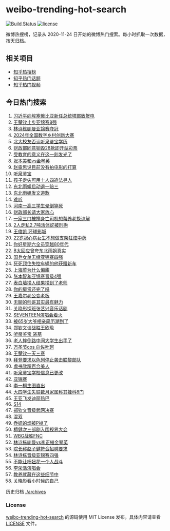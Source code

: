 # weibo-trending-hot-search

[![Build Status](https://github.com/justjavac/weibo-trending-hot-search/workflows/ci/badge.svg?branch=master)](https://github.com/justjavac/weibo-trending-hot-search/actions)
[![license](https://img.shields.io/github/license/justjavac/weibo-trending-hot-search)](https://github.com/justjavac/weibo-trending-hot-search/blob/master/LICENSE)

微博热搜榜，记录从 2020-11-24 日开始的微博热门搜索。每小时抓取一次数据，按天[归档](./archives)。

## 相关项目

- [知乎热搜榜](https://github.com/justjavac/zhihu-trending-top-search)
- [知乎热门话题](https://github.com/justjavac/zhihu-trending-hot-questions)
- [知乎热门视频](https://github.com/justjavac/zhihu-trending-hot-video)

## 今日热门搜索

<!-- BEGIN -->
<!-- 最后更新时间 Sun Oct 13 2024 01:07:29 GMT+0800 (China Standard Time) -->

1. [习近平向埃塞俄比亚新任总统塔耶致贺电](https://s.weibo.com//weibo?q=%23%E4%B9%A0%E8%BF%91%E5%B9%B3%E5%90%91%E5%9F%83%E5%A1%9E%E4%BF%84%E6%AF%94%E4%BA%9A%E6%96%B0%E4%BB%BB%E6%80%BB%E7%BB%9F%E5%A1%94%E8%80%B6%E8%87%B4%E8%B4%BA%E7%94%B5%23&Refer=new_time)
1. [王楚钦止步亚锦赛8强](https://s.weibo.com//weibo?q=%23%E7%8E%8B%E6%A5%9A%E9%92%A6%E6%AD%A2%E6%AD%A5%E4%BA%9A%E9%94%A6%E8%B5%9B8%E5%BC%BA%23&t=31&band_rank=1&Refer=top)
1. [林诗栋蒯曼亚锦赛夺冠](https://s.weibo.com//weibo?q=%23%E6%9E%97%E8%AF%97%E6%A0%8B%E8%92%AF%E6%9B%BC%E4%BA%9A%E9%94%A6%E8%B5%9B%E5%A4%BA%E5%86%A0%23&t=31&band_rank=7&Refer=top)
1. [2024年全国数字乡村创新大赛](https://s.weibo.com//weibo?q=%232024%E5%B9%B4%E5%85%A8%E5%9B%BD%E6%95%B0%E5%AD%97%E4%B9%A1%E6%9D%91%E5%88%9B%E6%96%B0%E5%A4%A7%E8%B5%9B%23&t=31&band_rank=3&Refer=top)
1. [北大校友否认听泉鉴宝学历](https://s.weibo.com//weibo?q=%23%E5%8C%97%E5%A4%A7%E6%A0%A1%E5%8F%8B%E5%90%A6%E8%AE%A4%E5%90%AC%E6%B3%89%E9%89%B4%E5%AE%9D%E5%AD%A6%E5%8E%86%23&t=31&band_rank=4&Refer=top)
1. [财政部同意销毁28款即开型彩票](https://s.weibo.com//weibo?q=%23%E8%B4%A2%E6%94%BF%E9%83%A8%E5%90%8C%E6%84%8F%E9%94%80%E6%AF%8128%E6%AC%BE%E5%8D%B3%E5%BC%80%E5%9E%8B%E5%BD%A9%E7%A5%A8%23&t=31&band_rank=5&Refer=top)
1. [受教育的意义在这一刻发光了](https://s.weibo.com//weibo?q=%23%E5%8F%97%E6%95%99%E8%82%B2%E7%9A%84%E6%84%8F%E4%B9%89%E5%9C%A8%E8%BF%99%E4%B8%80%E5%88%BB%E5%8F%91%E5%85%89%E4%BA%86%23&t=31&band_rank=6&Refer=top)
1. [张本美和vs金琴英](https://s.weibo.com//weibo?q=%23%E5%BC%A0%E6%9C%AC%E7%BE%8E%E5%92%8Cvs%E9%87%91%E7%90%B4%E8%8B%B1%23&t=31&band_rank=2&Refer=top)
1. [赵露思说目前没有拍电影的打算](https://s.weibo.com//weibo?q=%23%E8%B5%B5%E9%9C%B2%E6%80%9D%E8%AF%B4%E7%9B%AE%E5%89%8D%E6%B2%A1%E6%9C%89%E6%8B%8D%E7%94%B5%E5%BD%B1%E7%9A%84%E6%89%93%E7%AE%97%23&t=31&band_rank=18&Refer=top)
1. [听泉鉴宝](https://s.weibo.com//weibo?q=%E5%90%AC%E6%B3%89%E9%89%B4%E5%AE%9D&t=31&band_rank=20&Refer=top)
1. [孩子走失可用十人四追法寻人](https://s.weibo.com//weibo?q=%23%E5%AD%A9%E5%AD%90%E8%B5%B0%E5%A4%B1%E5%8F%AF%E7%94%A8%E5%8D%81%E4%BA%BA%E5%9B%9B%E8%BF%BD%E6%B3%95%E5%AF%BB%E4%BA%BA%23&t=31&band_rank=10&Refer=top)
1. [东北雨姐启动退一赔三](https://s.weibo.com//weibo?q=%23%E4%B8%9C%E5%8C%97%E9%9B%A8%E5%A7%90%E5%90%AF%E5%8A%A8%E9%80%80%E4%B8%80%E8%B5%94%E4%B8%89%23&t=31&band_rank=10&Refer=top)
1. [东北雨姐发文道歉](https://s.weibo.com//weibo?q=%23%E4%B8%9C%E5%8C%97%E9%9B%A8%E5%A7%90%E5%8F%91%E6%96%87%E9%81%93%E6%AD%89%23&t=31&band_rank=11&Refer=top)
1. [难听](https://s.weibo.com//weibo?q=%E9%9A%BE%E5%90%AC&t=31&band_rank=12&Refer=top)
1. [河南一高三学生晕倒猝死](https://s.weibo.com//weibo?q=%23%E6%B2%B3%E5%8D%97%E4%B8%80%E9%AB%98%E4%B8%89%E5%AD%A6%E7%94%9F%E6%99%95%E5%80%92%E7%8C%9D%E6%AD%BB%23&t=31&band_rank=22&Refer=top)
1. [财政部长请大家放心](https://s.weibo.com//weibo?q=%23%E8%B4%A2%E6%94%BF%E9%83%A8%E9%95%BF%E8%AF%B7%E5%A4%A7%E5%AE%B6%E6%94%BE%E5%BF%83%23&t=31&band_rank=23&Refer=top)
1. [一家三口被撞身亡司机想帮养老换谅解](https://s.weibo.com//weibo?q=%23%E4%B8%80%E5%AE%B6%E4%B8%89%E5%8F%A3%E8%A2%AB%E6%92%9E%E8%BA%AB%E4%BA%A1%E5%8F%B8%E6%9C%BA%E6%83%B3%E5%B8%AE%E5%85%BB%E8%80%81%E6%8D%A2%E8%B0%85%E8%A7%A3%23&t=31&band_rank=13&Refer=top)
1. [2人走私2.7吨活体蛇被刑拘](https://s.weibo.com//weibo?q=%232%E4%BA%BA%E8%B5%B0%E7%A7%812.7%E5%90%A8%E6%B4%BB%E4%BD%93%E8%9B%87%E8%A2%AB%E5%88%91%E6%8B%98%23&t=31&band_rank=16&Refer=top)
1. [王俊凯 环球影城](https://s.weibo.com//weibo?q=%E7%8E%8B%E4%BF%8A%E5%87%AF%20%E7%8E%AF%E7%90%83%E5%BD%B1%E5%9F%8E&t=31&band_rank=15&Refer=top)
1. [22岁冠心病女生不想做支架狂炫中药](https://s.weibo.com//weibo?q=%2322%E5%B2%81%E5%86%A0%E5%BF%83%E7%97%85%E5%A5%B3%E7%94%9F%E4%B8%8D%E6%83%B3%E5%81%9A%E6%94%AF%E6%9E%B6%E7%8B%82%E7%82%AB%E4%B8%AD%E8%8D%AF%23&t=31&band_rank=14&Refer=top)
1. [你好星期六全员穿越80年代](https://s.weibo.com//weibo?q=%23%E4%BD%A0%E5%A5%BD%E6%98%9F%E6%9C%9F%E5%85%AD%E5%85%A8%E5%91%98%E7%A9%BF%E8%B6%8A80%E5%B9%B4%E4%BB%A3%23&t=31&band_rank=9&Refer=top)
1. [B太回应曾夸东北雨姐真实](https://s.weibo.com//weibo?q=%23B%E5%A4%AA%E5%9B%9E%E5%BA%94%E6%9B%BE%E5%A4%B8%E4%B8%9C%E5%8C%97%E9%9B%A8%E5%A7%90%E7%9C%9F%E5%AE%9E%23&t=31&band_rank=21&Refer=top)
1. [国乒女单无缘亚锦赛四强](https://s.weibo.com//weibo?q=%23%E5%9B%BD%E4%B9%92%E5%A5%B3%E5%8D%95%E6%97%A0%E7%BC%98%E4%BA%9A%E9%94%A6%E8%B5%9B%E5%9B%9B%E5%BC%BA%23&t=31&band_rank=17&Refer=top)
1. [死死顶住失控车辆的他获赠新车](https://s.weibo.com//weibo?q=%23%E6%AD%BB%E6%AD%BB%E9%A1%B6%E4%BD%8F%E5%A4%B1%E6%8E%A7%E8%BD%A6%E8%BE%86%E7%9A%84%E4%BB%96%E8%8E%B7%E8%B5%A0%E6%96%B0%E8%BD%A6%23&t=31&band_rank=23&Refer=top)
1. [上海菜为什么偏甜](https://s.weibo.com//weibo?q=%23%E4%B8%8A%E6%B5%B7%E8%8F%9C%E4%B8%BA%E4%BB%80%E4%B9%88%E5%81%8F%E7%94%9C%23&t=31&band_rank=26&Refer=top)
1. [张本智和亚锦赛晋级4强](https://s.weibo.com//weibo?q=%23%E5%BC%A0%E6%9C%AC%E6%99%BA%E5%92%8C%E4%BA%9A%E9%94%A6%E8%B5%9B%E6%99%8B%E7%BA%A74%E5%BC%BA%23&t=31&band_rank=24&Refer=top)
1. [表白墙捞人结果捞到了老师](https://s.weibo.com//weibo?q=%23%E8%A1%A8%E7%99%BD%E5%A2%99%E6%8D%9E%E4%BA%BA%E7%BB%93%E6%9E%9C%E6%8D%9E%E5%88%B0%E4%BA%86%E8%80%81%E5%B8%88%23&t=31&band_rank=31&Refer=top)
1. [你的房贷还完了吗](https://s.weibo.com//weibo?q=%23%E4%BD%A0%E7%9A%84%E6%88%BF%E8%B4%B7%E8%BF%98%E5%AE%8C%E4%BA%86%E5%90%97%23&t=31&band_rank=32&Refer=top)
1. [王嘉尔老公变老板](https://s.weibo.com//weibo?q=%E7%8E%8B%E5%98%89%E5%B0%94%E8%80%81%E5%85%AC%E5%8F%98%E8%80%81%E6%9D%BF&t=31&band_rank=29&Refer=top)
1. [无聊的帅哥其实最有魅力](https://s.weibo.com//weibo?q=%E6%97%A0%E8%81%8A%E7%9A%84%E5%B8%85%E5%93%A5%E5%85%B6%E5%AE%9E%E6%9C%80%E6%9C%89%E9%AD%85%E5%8A%9B&t=31&band_rank=40&Refer=top)
1. [关晓彤探班张艺兴音乐话剧](https://s.weibo.com//weibo?q=%23%E5%85%B3%E6%99%93%E5%BD%A4%E6%8E%A2%E7%8F%AD%E5%BC%A0%E8%89%BA%E5%85%B4%E9%9F%B3%E4%B9%90%E8%AF%9D%E5%89%A7%23&t=31&band_rank=30&Refer=top)
1. [SEVENTEEN演唱会着火](https://s.weibo.com//weibo?q=%23SEVENTEEN%E6%BC%94%E5%94%B1%E4%BC%9A%E7%9D%80%E7%81%AB%23&t=31&band_rank=39&Refer=top)
1. [被65岁大爷相亲简历潮到了](https://s.weibo.com//weibo?q=%23%E8%A2%AB65%E5%B2%81%E5%A4%A7%E7%88%B7%E7%9B%B8%E4%BA%B2%E7%AE%80%E5%8E%86%E6%BD%AE%E5%88%B0%E4%BA%86%23&t=31&band_rank=8&Refer=top)
1. [郑钦文谈战胜王欣瑜](https://s.weibo.com//weibo?q=%23%E9%83%91%E9%92%A6%E6%96%87%E8%B0%88%E6%88%98%E8%83%9C%E7%8E%8B%E6%AC%A3%E7%91%9C%23&t=31&band_rank=36&Refer=top)
1. [听泉鉴宝 盗墓](https://s.weibo.com//weibo?q=%E5%90%AC%E6%B3%89%E9%89%B4%E5%AE%9D%20%E7%9B%97%E5%A2%93&t=31&band_rank=37&Refer=top)
1. [老人摔倒路中间大学生出手了](https://s.weibo.com//weibo?q=%23%E8%80%81%E4%BA%BA%E6%91%94%E5%80%92%E8%B7%AF%E4%B8%AD%E9%97%B4%E5%A4%A7%E5%AD%A6%E7%94%9F%E5%87%BA%E6%89%8B%E4%BA%86%23&t=31&band_rank=35&Refer=top)
1. [万圣节cos 向佐叶珂](https://s.weibo.com//weibo?q=%E4%B8%87%E5%9C%A3%E8%8A%82cos%20%E5%90%91%E4%BD%90%E5%8F%B6%E7%8F%82&t=31&band_rank=38&Refer=top)
1. [王楚钦一天三赛](https://s.weibo.com//weibo?q=%E7%8E%8B%E6%A5%9A%E9%92%A6%E4%B8%80%E5%A4%A9%E4%B8%89%E8%B5%9B&t=31&band_rank=37&Refer=top)
1. [拜登要求以色列停止袭击联黎部队](https://s.weibo.com//weibo?q=%23%E6%8B%9C%E7%99%BB%E8%A6%81%E6%B1%82%E4%BB%A5%E8%89%B2%E5%88%97%E5%81%9C%E6%AD%A2%E8%A2%AD%E5%87%BB%E8%81%94%E9%BB%8E%E9%83%A8%E9%98%9F%23&t=31&band_rank=34&Refer=top)
1. [虞书欣粉百合美人](https://s.weibo.com//weibo?q=%23%E8%99%9E%E4%B9%A6%E6%AC%A3%E7%B2%89%E7%99%BE%E5%90%88%E7%BE%8E%E4%BA%BA%23&t=31&band_rank=41&Refer=top)
1. [听泉鉴宝学校信息已更改](https://s.weibo.com//weibo?q=%23%E5%90%AC%E6%B3%89%E9%89%B4%E5%AE%9D%E5%AD%A6%E6%A0%A1%E4%BF%A1%E6%81%AF%E5%B7%B2%E6%9B%B4%E6%94%B9%23&t=31&band_rank=19&Refer=top)
1. [亚锦赛](https://s.weibo.com//weibo?q=%E4%BA%9A%E9%94%A6%E8%B5%9B&t=31&band_rank=45&Refer=top)
1. [李一桐生图直出](https://s.weibo.com//weibo?q=%E6%9D%8E%E4%B8%80%E6%A1%90%E7%94%9F%E5%9B%BE%E7%9B%B4%E5%87%BA&t=31&band_rank=35&Refer=top)
1. [大四学生失联数月家属称其挂科8门](https://s.weibo.com//weibo?q=%23%E5%A4%A7%E5%9B%9B%E5%AD%A6%E7%94%9F%E5%A4%B1%E8%81%94%E6%95%B0%E6%9C%88%E5%AE%B6%E5%B1%9E%E7%A7%B0%E5%85%B6%E6%8C%82%E7%A7%918%E9%97%A8%23&t=31&band_rank=33&Refer=top)
1. [王亚飞发迪丽热巴](https://s.weibo.com//weibo?q=%23%E7%8E%8B%E4%BA%9A%E9%A3%9E%E5%8F%91%E8%BF%AA%E4%B8%BD%E7%83%AD%E5%B7%B4%23&t=31&band_rank=49&Refer=top)
1. [S14](https://s.weibo.com//weibo?q=S14&t=31&band_rank=45&Refer=top)
1. [郑钦文晋级武网决赛](https://s.weibo.com//weibo?q=%23%E9%83%91%E9%92%A6%E6%96%87%E6%99%8B%E7%BA%A7%E6%AD%A6%E7%BD%91%E5%86%B3%E8%B5%9B%23&t=31&band_rank=43&Refer=top)
1. [混双](https://s.weibo.com//weibo?q=%E6%B7%B7%E5%8F%8C&t=31&band_rank=6&Refer=top)
1. [乔妍的烟被P掉了](https://s.weibo.com//weibo?q=%23%E4%B9%94%E5%A6%8D%E7%9A%84%E7%83%9F%E8%A2%ABP%E6%8E%89%E4%BA%86%23&t=31&band_rank=28&Refer=top)
1. [檀健次三部剧入围视界大会](https://s.weibo.com//weibo?q=%E6%AA%80%E5%81%A5%E6%AC%A1%E4%B8%89%E9%83%A8%E5%89%A7%E5%85%A5%E5%9B%B4%E8%A7%86%E7%95%8C%E5%A4%A7%E4%BC%9A&t=31&band_rank=49&Refer=top)
1. [WBG战胜FNC](https://s.weibo.com//weibo?q=%23WBG%E6%88%98%E8%83%9CFNC%23&t=31&band_rank=48&Refer=top)
1. [林诗栋蒯曼vs李正植金琴英](https://s.weibo.com//weibo?q=%23%E6%9E%97%E8%AF%97%E6%A0%8B%E8%92%AF%E6%9B%BCvs%E6%9D%8E%E6%AD%A3%E6%A4%8D%E9%87%91%E7%90%B4%E8%8B%B1%23&t=31&band_rank=25&Refer=top)
1. [院长称赵子健符合招聘要求](https://s.weibo.com//weibo?q=%23%E9%99%A2%E9%95%BF%E7%A7%B0%E8%B5%B5%E5%AD%90%E5%81%A5%E7%AC%A6%E5%90%88%E6%8B%9B%E8%81%98%E8%A6%81%E6%B1%82%23&t=31&band_rank=27&Refer=top)
1. [林诗栋晋级亚锦赛四强](https://s.weibo.com//weibo?q=%23%E6%9E%97%E8%AF%97%E6%A0%8B%E6%99%8B%E7%BA%A7%E4%BA%9A%E9%94%A6%E8%B5%9B%E5%9B%9B%E5%BC%BA%23&t=31&band_rank=42&Refer=top)
1. [不能让杨妞花一个人战斗](https://s.weibo.com//weibo?q=%23%E4%B8%8D%E8%83%BD%E8%AE%A9%E6%9D%A8%E5%A6%9E%E8%8A%B1%E4%B8%80%E4%B8%AA%E4%BA%BA%E6%88%98%E6%96%97%23&t=31&band_rank=44&Refer=top)
1. [李荣浩演唱会](https://s.weibo.com//weibo?q=%E6%9D%8E%E8%8D%A3%E6%B5%A9%E6%BC%94%E5%94%B1%E4%BC%9A&t=31&band_rank=46&Refer=top)
1. [教养就藏在这些细节中](https://s.weibo.com//weibo?q=%23%E6%95%99%E5%85%BB%E5%B0%B1%E8%97%8F%E5%9C%A8%E8%BF%99%E4%BA%9B%E7%BB%86%E8%8A%82%E4%B8%AD%23&t=31&band_rank=47&Refer=top)
1. [关晓彤看小时候的自己](https://s.weibo.com//weibo?q=%E5%85%B3%E6%99%93%E5%BD%A4%E7%9C%8B%E5%B0%8F%E6%97%B6%E5%80%99%E7%9A%84%E8%87%AA%E5%B7%B1&t=31&band_rank=50&Refer=top)

<!-- END -->

历史归档 [./archives](./archives)

### License

[weibo-trending-hot-search](https://github.com/justjavac/weibo-trending-hot-search) 的源码使用 MIT License
发布。具体内容请查看 [LICENSE](./LICENSE) 文件。
